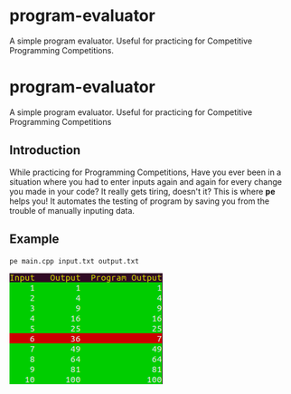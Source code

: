 # program-evaluator
A simple program evaluator. Useful for practicing for Competitive Programming Competitions.

# program-evaluator
A simple program evaluator. Useful for practicing for Competitive Programming Competitions

## Introduction
While practicing for Programming Competitions, Have you ever been in a situation where you had to enter inputs again and again for every change you made in your code? It really gets tiring, doesn't it? This is where **pe** helps you! It automates the testing of program by saving you from the trouble of manually inputing data.

## Example

```
pe main.cpp input.txt output.txt
```
![example-image-01.png](https://github.com/warisali2/program-evaluator/blob/readme-edits/example-image-01.png)

